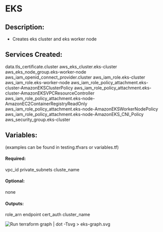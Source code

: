 # EKS
## Description:
* Creates eks cluster and eks worker node

## Services Created:
data.tls_certificate.cluster
aws_eks_cluster.eks-cluster
aws_eks_node_group.eks-worker-node
aws_iam_openid_connect_provider.cluster
aws_iam_role.eks-cluster
aws_iam_role.eks-worker-node
aws_iam_role_policy_attachment.eks-cluster-AmazonEKSClusterPolicy
aws_iam_role_policy_attachment.eks-cluster-AmazonEKSVPCResourceController
aws_iam_role_policy_attachment.eks-node-AmazonEC2ContainerRegistryReadOnly
aws_iam_role_policy_attachment.eks-node-AmazonEKSWorkerNodePolicy
aws_iam_role_policy_attachment.eks-node-AmazonEKS_CNI_Policy
aws_security_group.eks-cluster

## Variables:
(examples can be found in testing.tfvars or variables.tf)
#### Required:
vpc_id
private_subnets
cluste_name


#### Optional:
none

#### Outputs:
role_arn
endpoint
cert_auth
cluster_name

![Run terraform graph | dot -Tsvg > eks-graph.svg](./eks-graph.svg)

